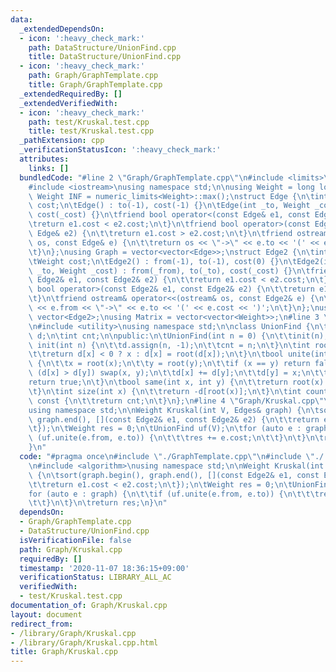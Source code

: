 ```yaml
---
data:
  _extendedDependsOn:
  - icon: ':heavy_check_mark:'
    path: DataStructure/UnionFind.cpp
    title: DataStructure/UnionFind.cpp
  - icon: ':heavy_check_mark:'
    path: Graph/GraphTemplate.cpp
    title: Graph/GraphTemplate.cpp
  _extendedRequiredBy: []
  _extendedVerifiedWith:
  - icon: ':heavy_check_mark:'
    path: test/Kruskal.test.cpp
    title: test/Kruskal.test.cpp
  _pathExtension: cpp
  _verificationStatusIcon: ':heavy_check_mark:'
  attributes:
    links: []
  bundledCode: "#line 2 \"Graph/GraphTemplate.cpp\"\n#include <limits>\n#include <vector>\n\
    #include <iostream>\nusing namespace std;\n\nusing Weight = long long;\nconstexpr\
    \ Weight INF = numeric_limits<Weight>::max();\nstruct Edge {\n\tint to;\n\tWeight\
    \ cost;\n\tEdge() : to(-1), cost(-1) {}\n\tEdge(int _to, Weight _cost = 1) : to(_to),\
    \ cost(_cost) {}\n\tfriend bool operator<(const Edge& e1, const Edge& e2) {\n\t\
    \treturn e1.cost < e2.cost;\n\t}\n\tfriend bool operator>(const Edge& e1, const\
    \ Edge& e2) {\n\t\treturn e1.cost > e2.cost;\n\t}\n\tfriend ostream& operator<<(ostream&\
    \ os, const Edge& e) {\n\t\treturn os << \"->\" << e.to << '(' << e.cost << ')';\n\
    \t}\n};\nusing Graph = vector<vector<Edge>>;\nstruct Edge2 {\n\tint from, to;\n\
    \tWeight cost;\n\tEdge2() : from(-1), to(-1), cost(0) {}\n\tEdge2(int _from, int\
    \ _to, Weight _cost) : from(_from), to(_to), cost(_cost) {}\n\tfriend bool operator<(const\
    \ Edge2& e1, const Edge2& e2) {\n\t\treturn e1.cost < e2.cost;\n\t}\n\tfriend\
    \ bool operator>(const Edge2& e1, const Edge2& e2) {\n\t\treturn e1.cost > e2.cost;\n\
    \t}\n\tfriend ostream& operator<<(ostream& os, const Edge2& e) {\n\t\treturn os\
    \ << e.from << \"->\" << e.to << '(' << e.cost << ')';\n\t}\n};\nusing Edges =\
    \ vector<Edge2>;\nusing Matrix = vector<vector<Weight>>;\n#line 3 \"DataStructure/UnionFind.cpp\"\
    \n#include <utility>\nusing namespace std;\n\nclass UnionFind {\n\tvector<int>\
    \ d;\n\tint cnt;\n\npublic:\n\tUnionFind(int n = 0) {\n\t\tinit(n);\n\t}\n\tvoid\
    \ init(int n) {\n\t\td.assign(n, -1);\n\t\tcnt = n;\n\t}\n\tint root(int x) {\n\
    \t\treturn d[x] < 0 ? x : d[x] = root(d[x]);\n\t}\n\tbool unite(int x, int y)\
    \ {\n\t\tx = root(x);\n\t\ty = root(y);\n\t\tif (x == y) return false;\n\t\tif\
    \ (d[x] > d[y]) swap(x, y);\n\t\td[x] += d[y];\n\t\td[y] = x;\n\t\tcnt--;\n\t\t\
    return true;\n\t}\n\tbool same(int x, int y) {\n\t\treturn root(x) == root(y);\n\
    \t}\n\tint size(int x) {\n\t\treturn -d[root(x)];\n\t}\n\tint count_components()\
    \ const {\n\t\treturn cnt;\n\t}\n};\n#line 4 \"Graph/Kruskal.cpp\"\n#include <algorithm>\n\
    using namespace std;\n\nWeight Kruskal(int V, Edges& graph) {\n\tsort(graph.begin(),\
    \ graph.end(), [](const Edge2& e1, const Edge2& e2) {\n\t\treturn e1.cost < e2.cost;\n\
    \t});\n\tWeight res = 0;\n\tUnionFind uf(V);\n\tfor (auto e : graph) {\n\t\tif\
    \ (uf.unite(e.from, e.to)) {\n\t\t\tres += e.cost;\n\t\t}\n\t}\n\treturn res;\n\
    }\n"
  code: "#pragma once\n#include \"./GraphTemplate.cpp\"\n#include \"./../DataStructure/UnionFind.cpp\"\
    \n#include <algorithm>\nusing namespace std;\n\nWeight Kruskal(int V, Edges& graph)\
    \ {\n\tsort(graph.begin(), graph.end(), [](const Edge2& e1, const Edge2& e2) {\n\
    \t\treturn e1.cost < e2.cost;\n\t});\n\tWeight res = 0;\n\tUnionFind uf(V);\n\t\
    for (auto e : graph) {\n\t\tif (uf.unite(e.from, e.to)) {\n\t\t\tres += e.cost;\n\
    \t\t}\n\t}\n\treturn res;\n}\n"
  dependsOn:
  - Graph/GraphTemplate.cpp
  - DataStructure/UnionFind.cpp
  isVerificationFile: false
  path: Graph/Kruskal.cpp
  requiredBy: []
  timestamp: '2020-11-07 18:36:15+09:00'
  verificationStatus: LIBRARY_ALL_AC
  verifiedWith:
  - test/Kruskal.test.cpp
documentation_of: Graph/Kruskal.cpp
layout: document
redirect_from:
- /library/Graph/Kruskal.cpp
- /library/Graph/Kruskal.cpp.html
title: Graph/Kruskal.cpp
---
```

